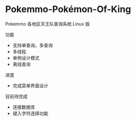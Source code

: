 # Pokemmo-Pokémon-Of-King  

Pokemmo 各地区天王队查询系统 Linux 版  

功能  

- 支持单查询，多查询
- 多线程
- 单例设计模式
- 离线查询

进度

- 完成菜单界面设计

目前待完成

- 连接数据库
- 键入字符选择功能




